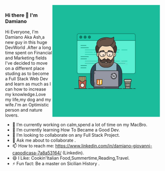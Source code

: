 <img align="right" src="https://github.com/AshRepartoFerramenta/AshRepartoFerramenta/blob/794f9906d88e7f808ce89e26580a031fd2e05b48/coder.jpg?raw=true" alt="Illustration of Damiano working at a conference with strange colours in background" width=350px height=365px/>

### Hi there 👋 I'm Damiano 


Hi Everyone,
I'm Damiano Aka Ash,a new guy in this huge DevWorld .After a long time spent on Financial and Marketing fields I've decided to move on a different place studing
as to become a Full Stack Web Dev and learn as much as I can how to increase my knowledge.Love my life,my dog and my wife.I'm an Optimistic person and nature lovers.

- 🔭 I’m currently working on calm,spend a lot of time on my MacBro.
- 🌱 I’m currently learning How To Became a Good Dev.
- 👯 I’m looking to collaborate on any Full Stack Project.
- 💬 Ask me about to collaborate .
- 📫 How to reach me: https://www.linkedin.com/in/damiano-giovanni-capodicasa-7a8a53164/ (Linkedin).
- 😄 I Like: Cookin'Italian Food,Summertime,Reading,Travel.
- ⚡ Fun fact: Be a master on Sicilian History .
